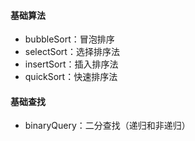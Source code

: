#### 基础算法
- bubbleSort：冒泡排序
- selectSort：选择排序法
- insertSort：插入排序法
- quickSort：快速排序法

#### 基础查找
- binaryQuery：二分查找（递归和非递归）
